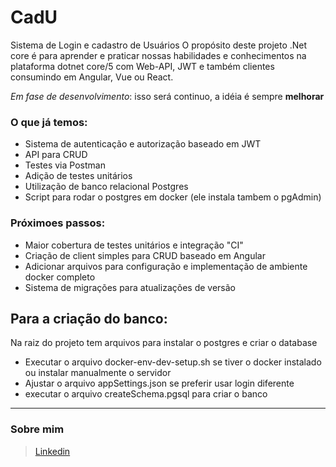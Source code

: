 # CadU
Sistema de Login e cadastro de Usuários
O propósito deste projeto .Net core é para aprender e praticar nossas habilidades e conhecimentos na plataforma dotnet core/5 com Web-API, JWT e também clientes consumindo em Angular, Vue ou React.

_Em fase de desenvolvimento_:
   isso será continuo, a idéia é sempre **melhorar**

### O que já temos:
- Sistema de autenticação e autorização baseado em JWT
- API para CRUD
- Testes via Postman
- Adição de testes unitários
- Utilização de banco relacional Postgres
- Script para rodar o postgres em docker (ele instala tambem o pgAdmin)

### Próximoes passos:
- Maior cobertura de testes unitários e integração "CI"
- Criação de client simples para CRUD baseado em Angular
- Adicionar arquivos para configuração e implementação de ambiente docker completo
- Sistema de migrações para atualizações de versão

## Para a criação do banco:
Na raiz do projeto tem arquivos para instalar o postgres e criar o database
- Executar o arquivo docker-env-dev-setup.sh se tiver o docker instalado ou instalar manualmente o servidor
- Ajustar o arquivo appSettings.json se preferir usar login diferente
- executar o arquivo createSchema.pgsql para criar o banco


---
### Sobre mim
>[Linkedin](https://www.linkedin.com/in/danielcastilho74/)